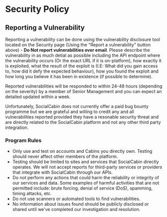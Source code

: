 # Security Policy

## Reporting a Vulnerability

Reporting a vulnerability can be done using the vulnerability disclosure tool located on the Security page (Using the "Report a vulnerability" button above) - **Do Not report vulnerabilities over email**. Please describe the vulnerability in as much detial as possible including the API endpoint where the vulnerability occurs (Or the exact URL if it is on-platform), how exactly it is exploited, what the result of the exploit is (I.E: What did you gain access to, how did it defy the expected behaviour), how you found the exploit and how long you believe it has been in existence (if possible to determine).

Reported vulnerabilities will be responded to within 24-48 hours (depending on the severity) by a member of Senior Management and you can expect an detailed updated within a week.

Unfortunately, SocialCabin does not currently offer a paid bug bounty programme but we are grateful and willing to credit any and all vulnerabilities reported provided they have a resonable security threat and are directly related to the SocialCabin platform and not any other third party integration.

### Program Rules
- Only use and test on accounts and Cabins you directly own. Testing should never affect other members of the platform.
- Testing should be limited to sites and services that SocialCabin directly operates. We will not accept reports for third-party services or providers that integrate with SocialCabin through our APIs.
- Do not perform any actions that could harm the reliability or integrity of our services and data. Some examples of harmful activities that are not permitted include: brute forcing, denial of service (DoS), spamming, timing attacks, etc.
- Do not use scanners or automated tools to find vulnerabilities.
- No information about issues found should be publicly disclosed or shared until we've completed our investigation and resolution.
